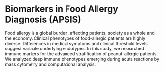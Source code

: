 # Biomarkers in Food Allergy Diagnosis (APSIS)

Food allergy is a global burden, affecting patients, society as a whole and the economy.
Clinical phenotypes of food-allergic patients are highly diverse. Differences in medical symptoms and clinical threshold levels suggest variable underlying endotypes.
In this study, we researched immune markers for the advanced stratification of peanut-allergic patients.
We analyzed deep immune phenotypes emerging during acute reactions by mass cytometry and computational analysis.
